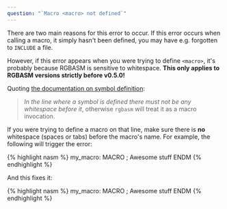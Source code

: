 ```yaml
---
question: "`Macro <macro> not defined`"
---
```


There are two main reasons for this error to occur. If this error occurs when calling a macro, it simply hasn't been defined, you may have e.g. forgotten to `INCLUDE` a file.

However, if this error appears when you were trying to define `<macro>`, it's probably because RGBASM is sensitive to whitespace.
**This only applies to RGBASM versions strictly before v0.5.0!**

Quoting [the documentation on symbol definition](http://localhost:4000/docs/v0.4.1/rgbasm.5#SYMBOLS):

> *In the line where a symbol is defined there must not be any whitespace before it*, otherwise `rgbasm` will treat it as a macro invocation.

If you were trying to define a macro on that line, make sure there is **no** whitespace (spaces or tabs) before the macro's name. For example, the following will trigger the error:

{% highlight nasm %}
	my_macro: MACRO
		; Awesome stuff
	ENDM
{% endhighlight %}

And this fixes it:

{% highlight nasm %}
my_macro: MACRO
	; Awesome stuff
ENDM
{% endhighlight %}
